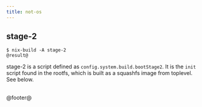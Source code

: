 ```yaml
---
title: not-os
---
```


## stage-2

```
$ nix-build -A stage-2
@result@
```

stage-2 is a script defined as `config.system.build.bootStage2`. It is the
`init` script found in the rootfs, which is built as a squashfs image from
toplevel. See below.


<br />
@footer@

